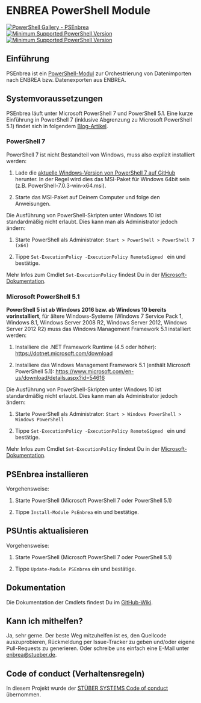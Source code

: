 # ENBREA PowerShell Module

[![PowerShell Gallery - PSEnbrea](https://img.shields.io/badge/PowerShell%20Gallery-PsEnbrea-blue.svg)](https://www.powershellgallery.com/packages/PsEnbrea)
[![Minimum Supported PowerShell Version](https://img.shields.io/badge/PowerShell-7-blue.svg)](https://github.com/stuebersystems/psenbrea)
[![Minimum Supported PowerShell Version](https://img.shields.io/badge/PowerShell-5.1-blue.svg)](https://github.com/stuebersystems/psenbrea)

## Einführung

PSEnbrea ist ein [PowerShell-Modul](https://www.powershellgallery.com/packages/PsEnbrea) zur Orchestrierung von Datenimporten nach ENBREA bzw. Datenexporten aus ENBREA. 

## Systemvoraussetzungen

PSEnbrea läuft unter Microsoft PowerShell 7 und PowerShell 5.1. Eine kurze Einführung in PowerShell 7 (inklusive Abgrenzung zu Microsoft PowerShell 5.1) findet sich in folgendem [Blog-Artikel](https://blog.stueber.de/posts/powershell7-unter-windows-10/).

### PowerShell 7

PowerShell 7 ist nicht Bestandteil von Windows, muss also explizit installiert werden:

1. Lade die [aktuelle Windows-Version von PowerShell 7 auf GitHub](https://github.com/PowerShell/PowerShell/releases) herunter. In der Regel wird dies das MSI-Paket für Windows 64bit sein (z.B. PowerShell-7.0.3-win-x64.msi).

2. Starte das MSI-Paket auf Deinem Computer und folge den Anweisungen.

Die Ausführung von PowerShell-Skripten unter Windows 10 ist standardmäßig nicht erlaubt. Dies kann man als Administrator jedoch ändern:

1. Starte PowerShell als Administrator: `Start > PowerShell > PowerShell 7 (x64)`

2. Tippe `Set-ExecutionPolicy -ExecutionPolicy RemoteSigned ` ein und bestätige.

Mehr Infos zum Cmdlet `Set-ExecutionPolicy` findest Du in der [Microsoft-Dokumentation](https://docs.microsoft.com/en-us/powershell/module/microsoft.powershell.security/set-executionpolicy?view=powershell-6).

### Microsoft PowerShell 5.1

**PowerShell 5 ist ab Windows 2016 bzw. ab Windows 10 bereits vorinstalliert**, für ältere Windows-Systeme (Windows 7 Service Pack 1, Windows 8.1, Windows Server 2008 R2, Windows Server 2012, Windows Server 2012 R2) muss das Windows Management Framework 5.1 installiert werden:

1. Installiere die .NET Framework Runtime (4.5 oder höher): https://dotnet.microsoft.com/download

2. Installiere das Windows Management Framework 5.1 (enthält Microsoft PowerShell 5.1): https://www.microsoft.com/en-us/download/details.aspx?id=54616

Die Ausführung von PowerShell-Skripten unter Windows 10 ist standardmäßig nicht erlaubt. Dies kann man als Administrator jedoch ändern:

1. Starte PowerShell als Administrator: `Start > Windows PowerShell > Windows PowerShell`

2. Tippe `Set-ExecutionPolicy -ExecutionPolicy RemoteSigned ` ein und bestätige.

Mehr Infos zum Cmdlet `Set-ExecutionPolicy` findest Du in der [Microsoft-Dokumentation](https://docs.microsoft.com/en-us/powershell/module/microsoft.powershell.security/set-executionpolicy?view=powershell-5.1).

## PSEnbrea installieren

Vorgehensweise:

1. Starte PowerShell (Microsoft PowerShell 7 oder PowerShell 5.1)

2. Tippe `Install-Module PsEnbrea` ein und bestätige.

## PSUntis aktualisieren

Vorgehensweise:

1. Starte PowerShell (Microsoft PowerShell 7 oder PowerShell 5.1)

2. Tippe `Update-Module PSEnbrea` ein und bestätige.

## Dokumentation

Die Dokumentation der Cmdlets findest Du im [GitHub-Wiki](https://github.com/stuebersystems/psenbrea/wiki).

## Kann ich mithelfen?

Ja, sehr gerne. Der beste Weg mitzuhelfen ist es, den Quellcode auszuprobieren, Rückmeldung per Issue-Tracker zu geben und/oder eigene Pull-Requests zu generieren. Oder schreibe uns einfach eine E-Mail unter enbrea@stueber.de.

## Code of conduct (Verhaltensregeln)

In diesem Projekt wurde der [STÜBER SYSTEMS Code of conduct](https://www.stueber.de/code-of-conduct.php) übernommen.
